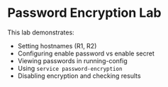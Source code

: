 # Password Encryption Lab

This lab demonstrates:

- Setting hostnames (R1, R2)
- Configuring enable password vs enable secret
- Viewing passwords in running-config
- Using `service password-encryption`
- Disabling encryption and checking results
